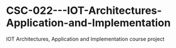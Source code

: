 # CSC-022---IOT-Architectures-Application-and-Implementation
IOT Architectures, Application and Implementation course project

